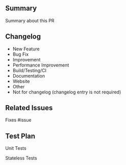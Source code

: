 ## Summary

Summary about this PR

## Changelog

- New Feature
- Bug Fix
- Improvement
- Performance Improvement
- Build/Testing/CI
- Documentation
- Website
- Other 
- Not for changelog (changelog entry is not required)

## Related Issues

Fixes #issue

## Test Plan

Unit Tests

Stateless Tests

